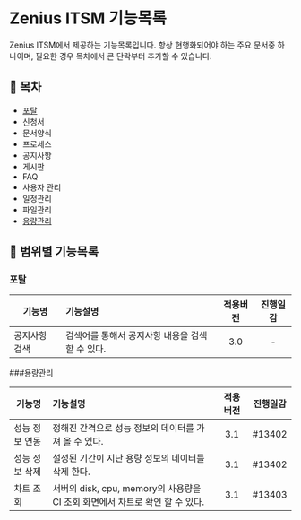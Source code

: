 # Zenius ITSM 기능목록

Zenius ITSM에서 제공하는 기능목록입니다. 항상 현행화되어야 하는 주요 문서중 하나이며, 필요한 경우 목차에서 큰 단락부터 추가할 수 있습니다.

## 📄 목차

* [포탈](#포탈)
* 신청서
* 문서양식
* 프로세스
* 공지사항
* 게시판
* FAQ
* 사용자 관리
* 일정관리
* 파일관리
* [용량관리](#용량관리)

## 📌 범위별 기능목록

### 포탈

| 기능명 | 기능설명 | 적용버전 | 진행일감 |
|---|:---|:---:|:---:|
|공지사항 검색|검색어를 통해서 공지사항 내용을 검색할 수 있다.| 3.0 | - |

###용량관리

| 기능명 | 기능설명 | 적용버전 | 진행일감 |
|---|:---|:----:|:---:|
 | 성능 정보 연동 | 정해진 간격으로 성능 정보의 데이터를 가져 올 수 있다. | 3.1  | #13402 |
| 성능 정보 삭제 | 설정된 기간이 지난 용량 정보의 데이터를 삭제 한다. | 3.1| #13402 |
| 차트 조회| 서버의 disk, cpu, memory의 사용량을 CI 조회 화면에서 차트로 확인 할 수 있다. | 3.1| #13403 |

